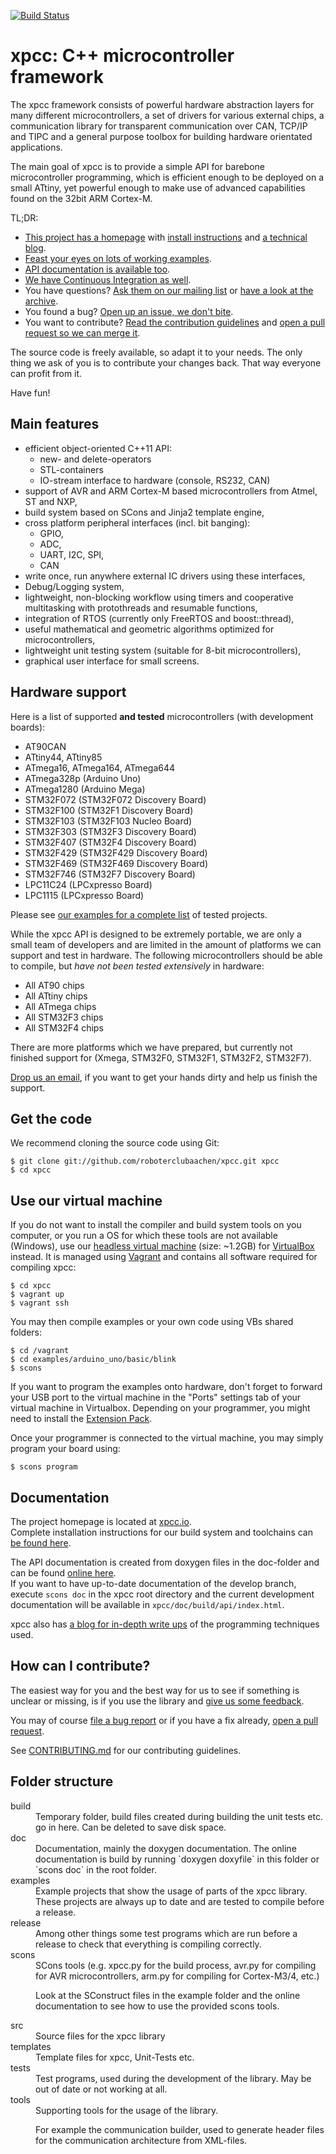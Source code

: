 [![Build Status](https://travis-ci.org/roboterclubaachen/xpcc.svg?branch=develop)](https://travis-ci.org/roboterclubaachen/xpcc)

xpcc: C++ microcontroller framework
===================================

The xpcc framework consists of powerful hardware abstraction layers for many
different microcontrollers, a set of drivers for various external chips,
a communication library for transparent communication over CAN, TCP/IP and TIPC
and a general purpose toolbox for building hardware orientated applications.

The main goal of xpcc is to provide a simple API for barebone microcontroller programming,
which is efficient enough to be deployed on a small ATtiny, yet powerful enough to make
use of advanced capabilities found on the 32bit ARM Cortex-M.

TL;DR:
- [This project has a homepage](http://xpcc.io) with [install instructions](http://xpcc.io/install.html) and [a technical blog](http://blog.xpcc.io).
- [Feast your eyes on lots of working examples](examples).
- [API documentation is available too](http://xpcc.io/api/modules.html).
- [We have Continuous Integration as well](https://travis-ci.org/roboterclubaachen/xpcc).
- You have questions? [Ask them on our mailing list](http://mailman.rwth-aachen.de/mailman/listinfo/xpcc-dev)
or [have a look at the archive](http://blog.gmane.org/gmane.comp.hardware.arm.cortex.xpcc.devel).
- You found a bug? [Open up an issue, we don't bite](https://github.com/roboterclubaachen/xpcc/issues).
- You want to contribute? [Read the contribution guidelines](CONTRIBUTING.md) and [open a pull request so we can merge it](https://github.com/roboterclubaachen/xpcc/pulls).

The source code is freely available, so adapt it to your needs.
The only thing we ask of you is to contribute your changes back.
That way everyone can profit from it.

Have fun!

Main features
-------------

- efficient object-oriented C++11 API:
  - new- and delete-operators
  - STL-containers
  - IO-stream interface to hardware (console, RS232, CAN)
- support of AVR and ARM Cortex-M based microcontrollers from Atmel, ST and NXP,
- build system based on SCons and Jinja2 template engine,
- cross platform peripheral interfaces (incl. bit banging):
  - GPIO,
  - ADC,
  - UART, I2C, SPI,
  - CAN
- write once, run anywhere external IC drivers using these interfaces,
- Debug/Logging system,
- lightweight, non-blocking workflow using timers and cooperative multitasking  with protothreads and resumable functions,
- integration of RTOS (currently only FreeRTOS and boost::thread),
- useful mathematical and geometric algorithms optimized for microcontrollers,
- lightweight unit testing system (suitable for 8-bit microcontrollers),
- graphical user interface for small screens.


Hardware support
----------------

Here is a list of supported **and tested** microcontrollers (with development boards):

- AT90CAN
- ATtiny44, ATtiny85
- ATmega16, ATmega164, ATmega644
- ATmega328p (Arduino Uno)
- ATmega1280 (Arduino Mega)
- STM32F072 (STM32F072 Discovery Board)
- STM32F100 (STM32F1 Discovery Board)
- STM32F103 (STM32F103 Nucleo Board)
- STM32F303 (STM32F3 Discovery Board)
- STM32F407 (STM32F4 Discovery Board)
- STM32F429 (STM32F429 Discovery Board)
- STM32F469 (STM32F469 Discovery Board)
- STM32F746 (STM32F7 Discovery Board)
- LPC11C24 (LPCxpresso Board)
- LPC1115 (LPCxpresso Board)

Please see [our examples for a complete list](examples) of tested projects.

While the xpcc API is designed to be extremely portable, we are only a small team of developers and are limited in the amount of platforms we can support and test in hardware.
The following microcontrollers should be able to compile, but *have not been tested extensively* in hardware:

- All AT90 chips
- All ATtiny chips
- All ATmega chips
- All STM32F3 chips
- All STM32F4 chips

There are more platforms which we have prepared, but currently not finished support for (Xmega, STM32F0, STM32F1, STM32F2, STM32F7).

[Drop us an email](http://mailman.rwth-aachen.de/mailman/listinfo/xpcc-dev), if you want to get your hands dirty and help us finish the support.

Get the code
------------

We recommend cloning the source code using Git:

    $ git clone git://github.com/roboterclubaachen/xpcc.git xpcc
    $ cd xpcc


Use our virtual machine
-----------------------

If you do not want to install the compiler and build system tools on you computer,
or you run a OS for which these tools are not available (Windows), use our [headless virtual machine][rca-vm] (size: ~1.2GB) for [VirtualBox][] instead.
It is managed using [Vagrant][] and contains all software required for compiling xpcc:

    $ cd xpcc
    $ vagrant up
    $ vagrant ssh

You may then compile examples or your own code using VBs shared folders:

    $ cd /vagrant
    $ cd examples/arduino_uno/basic/blink
    $ scons

If you want to program the examples onto hardware, don't forget to forward your USB
port to the virtual machine in the "Ports" settings tab of your virtual machine in Virtualbox.
Depending on your programmer, you might need to install the [Extension Pack](virtualbox).

Once your programmer is connected to the virtual machine, you may simply program your board using:

	$ scons program


Documentation
-------------

The project homepage is located at [xpcc.io](http://xpcc.io).  
Complete installation instructions for our build system and toolchains can [be found here](http://xpcc.io/install.html).

The API documentation is created from doxygen files in the doc-folder and can be found [online here](http://xpcc.io/api/).  
If you want to have up-to-date documentation of the develop branch, execute `scons doc`
in the xpcc root directory and the current development documentation will be available
in `xpcc/doc/build/api/index.html`.

xpcc also has [a blog for in-depth write ups](http://blog.xpcc.io) of the programming techniques used.

How can I contribute?
---------------------

The easiest way for you and the best way for us to see if something is unclear or missing, is if you use the library and [give us some feedback](http://mailman.rwth-aachen.de/mailman/listinfo/xpcc-dev).

You may of course [file a bug report](https://github.com/roboterclubaachen/xpcc/issues) or if you have a fix already, [open a pull request](https://github.com/roboterclubaachen/xpcc/pulls).

See [CONTRIBUTING.md](CONTRIBUTING.md) for our contributing guidelines.

Folder structure
----------------

<dl>
<dt>build</dt>
<dd>
  Temporary folder, build files created during building the unit tests etc.
  go in here. Can be deleted to save disk space.
</dd>

<dt>doc</dt>
<dd>
  Documentation, mainly the doxygen documentation. The online documentation
  is build by running `doxygen doxyfile` in this folder or `scons doc` in
  the root folder.
</dd>

<dt>examples</dt>
<dd>
  Example projects that show the usage of parts of the xpcc library. These
  projects are always up to date and are tested to compile before a
  release.
</dd>

<dt>release</dt>
<dd>
  Among other things some test programs which are run before a release to
  check that everything is compiling correctly.
</dd>

<dt>scons</dt>
<dd>
  SCons tools (e.g. xpcc.py for the build process, avr.py for compiling for
  AVR microcontrollers, arm.py for compiling for Cortex-M3/4, etc.)

  Look at the SConstruct files in the example folder and the online
  documentation to see how to use the provided scons tools.
</dd>

<dt>src</dt>
<dd>
  Source files for the xpcc library
</dd>

<dt>templates</dt>
<dd>
  Template files for xpcc, Unit-Tests etc.
</dd>

<dt>tests</dt>
<dd>
  Test programs, used during the development of the library. May be
  out of date or not working at all.
</dd>

<dt>tools</dt>
<dd>
  Supporting tools for the usage of the library.

  For example the communication builder, used to generate header files for the
  communication architecture from XML-files.
</dd>
</dl>



[virtualbox]: https://www.virtualbox.org/wiki/Downloads
[vagrant]: http://www.vagrantup.com/downloads.html
[rca-vm]: https://github.com/roboterclubaachen/rca-vm
